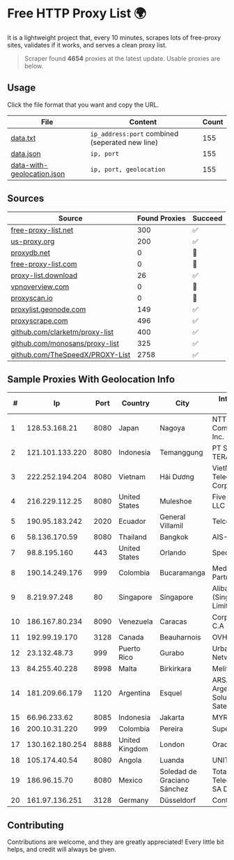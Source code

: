 
# Free HTTP Proxy List 🌍

It is a lightweight project that, every 10 minutes, scrapes lots of free-proxy sites, validates if it works, and serves a clean proxy list.


> Scraper found **4654** proxies at the latest update. Usable proxies are below.

## Usage

Click the file format that you want and copy the URL.


|File|Content|Count|
|----|-------|-----|
|[data.txt](https://raw.githubusercontent.com/themiralay/Proxy-List-World/master/data.txt)|`ip_address:port` combined (seperated new line)|155|
|[data.json](https://raw.githubusercontent.com/themiralay/Proxy-List-World/master/data.json)|`ip, port`|155|
|[data-with-geolocation.json](https://raw.githubusercontent.com/themiralay/Proxy-List-World/master/data-with-geolocation.json)|`ip, port, geolocation`|155|

## Sources

|Source|Found Proxies|Succeed|
|------|-------------|-------|
|[free-proxy-list.net](https://free-proxy-list.net)|300|✅|
|[us-proxy.org](https://www.us-proxy.org)|200|✅|
|[proxydb.net](http://proxydb.net)|0|🚫|
|[free-proxy-list.com](https://free-proxy-list.com/?page=&port=&type%5B%5D=http&type%5B%5D=https&up_time=0&search=Search)|0|🚫|
|[proxy-list.download](https://www.proxy-list.download/HTTP)|26|✅|
|[vpnoverview.com](https://vpnoverview.com/privacy/anonymous-browsing/free-proxy-servers)|0|🚫|
|[proxyscan.io](https://www.proxyscan.io)|0|🚫|
|[proxylist.geonode.com](https://proxylist.geonode.com/api/proxy-list?limit=300&page=1&sort_by=lastChecked&sort_type=desc&protocols=http,https)|149|✅|
|[proxyscrape.com](https://api.proxyscrape.com/v2/?request=displayproxies&protocol=http&timeout=10000&country=all&ssl=all&anonymity=all)|496|✅|
|[github.com/clarketm/proxy-list](https://raw.githubusercontent.com/clarketm/proxy-list/master/proxy-list-raw.txt)|400|✅|
|[github.com/monosans/proxy-list](https://raw.githubusercontent.com/monosans/proxy-list/main/proxies/http.txt)|325|✅|
|[github.com/TheSpeedX/PROXY-List](https://raw.githubusercontent.com/TheSpeedX/PROXY-List/master/http.txt)|2758|✅|


## Sample Proxies With Geolocation Info

|#|Ip|Port|Country|City|Internet Service Provider|
|-|--|----|-------|----|-------------------------|
|1|128.53.168.21|8080|Japan|Nagoya|NTT PC Communications, Inc.|
|2|121.101.133.220|8080|Indonesia|Temanggung|PT SELARAS CITRA TERABIT|
|3|222.252.194.204|8080|Vietnam|Hải Dương|VietNam Post and Telecom Corporation|
|4|216.229.112.25|8080|United States|Muleshoe|Five Area Systems, LLC|
|5|190.95.183.242|2020|Ecuador|General Villamil|Telconet S.A|
|6|58.136.170.59|8080|Thailand|Bangkok|AIS-Fibre|
|7|98.8.195.160|443|United States|Orlando|Spectrum|
|8|190.14.249.176|999|Colombia|Bucaramanga|Media Commerce Partners S.A|
|9|8.219.97.248|80|Singapore|Singapore|Alibaba Cloud (Singapore) Private Limited|
|10|186.167.80.234|8090|Venezuela|Caracas|Corporacion Digitel C.A|
|11|192.99.19.170|3128|Canada|Beauharnois|OVH SAS|
|12|23.132.48.73|999|Puerto Rico|Gurabo|Urban Wifi Networks LLC|
|13|84.255.40.228|8998|Malta|Birkirkara|Melita plc|
|14|181.209.66.179|1120|Argentina|Esquel|ARSAT - Empresa Argentina de Soluciones Satelitales S.A|
|15|66.96.233.62|8085|Indonesia|Jakarta|MYREPUBLIC|
|16|200.10.31.220|999|Colombia|Pereira|Super Redes S.A.S|
|17|130.162.180.254|8888|United Kingdom|London|Oracle Corporation|
|18|105.174.40.54|8080|Angola|Luanda|UNITEL SA|
|19|186.96.15.70|8080|Mexico|Soledad de Graciano Sánchez|Total Play Telecomunicaciones SA De CV|
|20|161.97.136.251|3128|Germany|Düsseldorf|Contabo GmbH|



## Contributing

Contributions are welcome, and they are greatly appreciated! Every
little bit helps, and credit will always be given.

